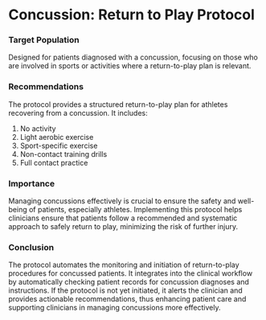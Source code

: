 # Concussion: Return to Play Protocol

### Target Population
Designed for patients diagnosed with a concussion, focusing on those who are involved in sports or activities where a return-to-play plan is relevant.

### Recommendations
The protocol provides a structured return-to-play plan for athletes recovering from a concussion. 
It includes:
1. No activity
2. Light aerobic exercise
3. Sport-specific exercise
4. Non-contact training drills
5. Full contact practice

### Importance
Managing concussions effectively is crucial to ensure the safety and well-being of patients, especially athletes. Implementing this protocol helps clinicians ensure that patients follow a recommended and systematic approach to safely return to play, minimizing the risk of further injury.

### Conclusion
The protocol automates the monitoring and initiation of return-to-play procedures for concussed patients. It integrates into the clinical workflow by automatically checking patient records for concussion diagnoses and instructions. If the protocol is not yet initiated, it alerts the clinician and provides actionable recommendations, thus enhancing patient care and supporting clinicians in managing concussions more effectively.
